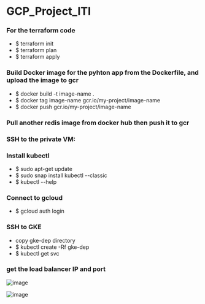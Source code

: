 # GCP_Project_ITI

### For the terraform code
  * $ terraform init
  * $ terraform plan
  * $ terraform apply

### Build Docker image for the pyhton app from the Dockerfile, and upload the image to gcr
  * $ docker build -t image-name .
  * $ docker tag image-name gcr.io/my-project/image-name
  * $ docker push gcr.io/my-project/image-name

### Pull another redis image from docker hub then push it to gcr

### SSH to the private VM:

### Install kubectl
  * $ sudo apt-get update
  * $ sudo snap install kubectl --classic
  * $ kubectl --help

### Connect to gcloud
  * $ gcloud auth login

### SSH to GKE
  * copy gke-dep directory
  * $ kubectl create -Rf gke-dep
  * $ kubectl get svc

### get the load balancer IP and port


![image](https://user-images.githubusercontent.com/13887135/181519952-214e4bd6-29b3-4150-be80-1f289a662940.png)

![image](https://user-images.githubusercontent.com/13887135/181519724-a9c3a20e-99a9-4c11-986f-1f1754644496.png)


